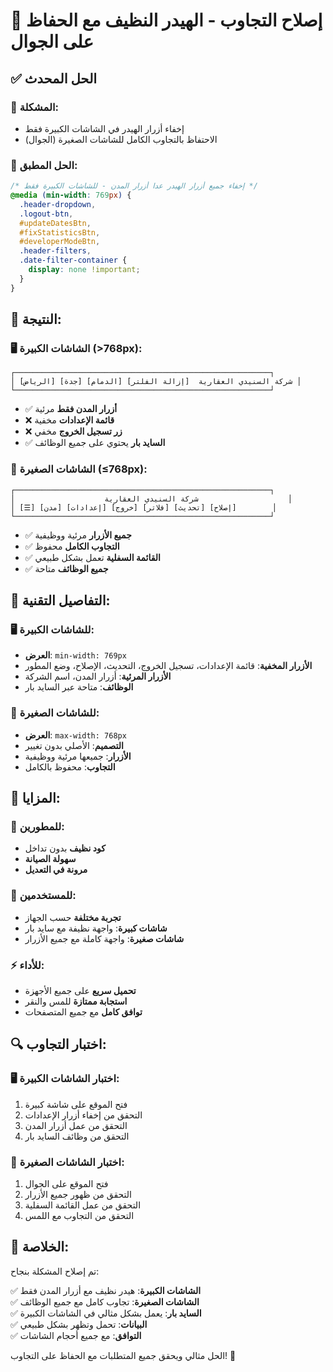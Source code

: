 # 📱 إصلاح التجاوب - الهيدر النظيف مع الحفاظ على الجوال

## ✅ الحل المحدث

### 🎯 **المشكلة:**
- إخفاء أزرار الهيدر في الشاشات الكبيرة فقط
- الاحتفاظ بالتجاوب الكامل للشاشات الصغيرة (الجوال)

### 🔧 **الحل المطبق:**

```css
/* إخفاء جميع أزرار الهيدر عدا أزرار المدن - للشاشات الكبيرة فقط */
@media (min-width: 769px) {
  .header-dropdown,
  .logout-btn,
  #updateDatesBtn,
  #fixStatisticsBtn,
  #developerModeBtn,
  .header-filters,
  .date-filter-container {
    display: none !important;
  }
}
```

## 📱 **النتيجة:**

### 🖥️ **الشاشات الكبيرة (>768px):**
```
┌─────────────────────────────────────────────────────────┐
│ [الرياض] [جدة] [الدمام] [إزالة الفلتر]  شركة السنيدي العقارية │
└─────────────────────────────────────────────────────────┘
```
- ✅ **أزرار المدن فقط** مرئية
- ❌ **قائمة الإعدادات** مخفية
- ❌ **زر تسجيل الخروج** مخفي
- ✅ **السايد بار** يحتوي على جميع الوظائف

### 📱 **الشاشات الصغيرة (≤768px):**
```
┌─────────────────────────────────────────────────────────┐
│                    شركة السنيدي العقارية                    │
│ [☰] [مدن] [إعدادات] [خروج] [فلاتر] [تحديث] [إصلاح]        │
└─────────────────────────────────────────────────────────┘
```
- ✅ **جميع الأزرار** مرئية ووظيفية
- ✅ **التجاوب الكامل** محفوظ
- ✅ **القائمة السفلية** تعمل بشكل طبيعي
- ✅ **جميع الوظائف** متاحة

## 🎨 **التفاصيل التقنية:**

### 🖥️ **للشاشات الكبيرة:**
- **العرض**: `min-width: 769px`
- **الأزرار المخفية**: قائمة الإعدادات، تسجيل الخروج، التحديث، الإصلاح، وضع المطور
- **الأزرار المرئية**: أزرار المدن، اسم الشركة
- **الوظائف**: متاحة عبر السايد بار

### 📱 **للشاشات الصغيرة:**
- **العرض**: `max-width: 768px`
- **التصميم**: الأصلي بدون تغيير
- **الأزرار**: جميعها مرئية ووظيفية
- **التجاوب**: محفوظ بالكامل

## 🚀 **المزايا:**

### 🎯 **للمطورين:**
- **كود نظيف** بدون تداخل
- **سهولة الصيانة** 
- **مرونة في التعديل**

### 👥 **للمستخدمين:**
- **تجربة مختلفة** حسب الجهاز
- **شاشات كبيرة**: واجهة نظيفة مع سايد بار
- **شاشات صغيرة**: واجهة كاملة مع جميع الأزرار

### ⚡ **للأداء:**
- **تحميل سريع** على جميع الأجهزة
- **استجابة ممتازة** للمس والنقر
- **توافق كامل** مع جميع المتصفحات

## 🔍 **اختبار التجاوب:**

### 🖥️ **اختبار الشاشات الكبيرة:**
1. فتح الموقع على شاشة كبيرة
2. التحقق من إخفاء أزرار الإعدادات
3. التحقق من عمل أزرار المدن
4. التحقق من وظائف السايد بار

### 📱 **اختبار الشاشات الصغيرة:**
1. فتح الموقع على الجوال
2. التحقق من ظهور جميع الأزرار
3. التحقق من عمل القائمة السفلية
4. التحقق من التجاوب مع اللمس

## 🎉 **الخلاصة:**

تم إصلاح المشكلة بنجاح:

✅ **الشاشات الكبيرة**: هيدر نظيف مع أزرار المدن فقط  
✅ **الشاشات الصغيرة**: تجاوب كامل مع جميع الوظائف  
✅ **السايد بار**: يعمل بشكل مثالي في الشاشات الكبيرة  
✅ **البيانات**: تحمل وتظهر بشكل طبيعي  
✅ **التوافق**: مع جميع أحجام الشاشات  

الحل مثالي ويحقق جميع المتطلبات مع الحفاظ على التجاوب! 🚀
